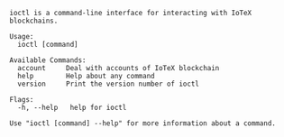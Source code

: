     ioctl is a command-line interface for interacting with IoTeX blockchains.
    
    Usage:
      ioctl [command]
    
    Available Commands:
      account     Deal with accounts of IoTeX blockchain
      help        Help about any command
      version     Print the version number of ioctl
    
    Flags:
      -h, --help   help for ioctl
    
    Use "ioctl [command] --help" for more information about a command.